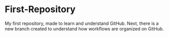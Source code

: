 # First-Repository
My first repository, made to learn and understand GitHub.
Next, there is a new branch created to understand how workflows are organized on GitHub.
